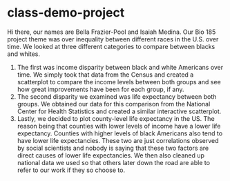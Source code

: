 # class-demo-project
  Hi there, our names are Bella Frazier-Pool and Isaiah Medina. Our Bio 185 project theme was over inequality between different races in the U.S. over time. We looked at three different categories to compare between blacks and whites. 
  1. The first was income disparity between black and white Americans over time. We simply took that data from the Census and created a scatterplot to compare the income levels between both groups and see how great improvements have been for each group, if any. 
  2. The second disparity we examined was life expectancy between both groups. We obtained our data for this comparison from the National Center for Health Statistics and created a similar interactive scatterplot. 
  3. Lastly, we decided to plot county-level life expectancy in the US. The reason being that counties with lower levels of income have a lower life expectancy. Counties with higher levels of black Americans also tend to have lower life expectancies. These two are just correlations observed by social scientists and nobody is saying that these two factors are direct causes of lower life expectancies. 
  We then also cleaned up national data we used so that others later down the road are able to refer to our work if they so choose to.